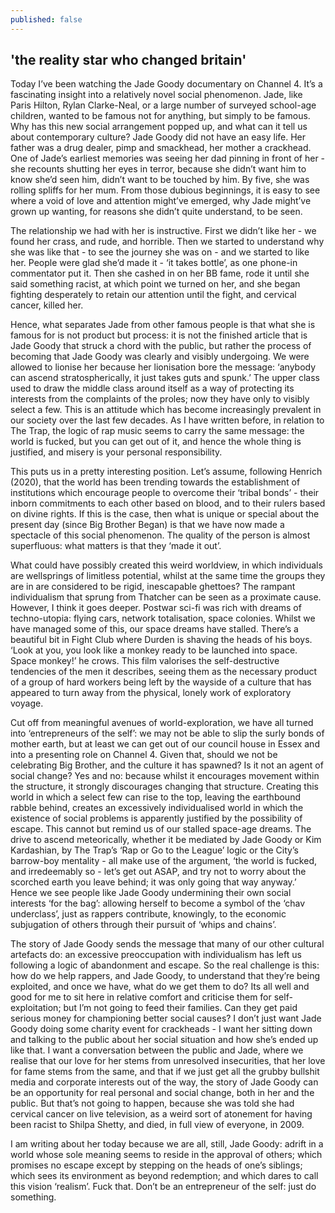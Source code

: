 ```yaml
---
published: false
---
```

## 'the reality star who changed britain'
Today I’ve been watching the Jade Goody documentary on Channel 4. It’s a fascinating insight into a relatively novel social phenomenon. Jade, like Paris Hilton, Rylan Clarke-Neal, or a large number of surveyed school-age children, wanted to be famous not for anything, but simply to be famous. Why has this new social arrangement popped up, and what can it tell us about contemporary culture?
Jade Goody did not have an easy life. Her father was a drug dealer, pimp and smackhead, her mother a crackhead. One of Jade’s earliest memories was seeing her dad pinning in front of her - she recounts shutting her eyes in terror, because she didn’t want him to know she’d seen him, didn’t want to be touched by him. By five, she was rolling spliffs for her mum. From those dubious beginnings, it is easy to see where a void of love and attention might’ve emerged, why Jade might’ve grown up wanting, for reasons she didn’t quite understand, to be seen.

The relationship we had with her is instructive. First we didn’t like her - we found her crass, and rude, and horrible. Then we started to understand why she was like that - to see the journey she was on - and we started to like her. People were glad she’d made it - ‘it takes bottle’, as one phone-in commentator put it. Then she cashed in on her BB fame, rode it until she said something racist, at which point we turned on her, and she began fighting desperately to retain our attention until the fight, and cervical cancer, killed her.

Hence, what separates Jade from other famous people is that what she is famous for is not product but process: it is not the finished article that is Jade Goody that struck a chord with the public, but rather the process of becoming that Jade Goody was clearly and visibly undergoing. We were allowed to lionise her because her lionisation bore the message: ‘anybody can ascend stratospherically, it just takes guts and spunk.’ The upper class used to draw the middle class around itself as a way of protecting its interests from the complaints of the proles; now they have only to visibly select a few. This is an attitude which has become increasingly prevalent in our society over the last few decades. As I have written before, in relation to The Trap, the logic of rap music seems to carry the same message: the world is fucked, but you can get out of it, and hence the whole thing is justified, and misery is your personal responsibility.

This puts us in a pretty interesting position. Let’s assume, following Henrich (2020), that the world has been trending towards the establishment of institutions which encourage people to overcome their ‘tribal bonds’ - their inborn commitments to each other based on blood, and to their rulers based on divine rights. If this is the case, then what is unique or special about the present day (since Big Brother Began) is that we have now made a spectacle of this social phenomenon. The quality of the person is almost superfluous: what matters is that they ‘made it out’.

What could have possibly created this weird worldview, in which individuals are wellsprings of limitless potential, whilst at the same time the groups they are in are considered to be rigid, inescapable ghettoes? The rampant individualism that sprung from Thatcher can be seen as a proximate cause. However, I think it goes deeper.  Postwar sci-fi was rich with dreams of techno-utopia: flying cars, network totalisation, space colonies. Whilst we have managed some of this, our space dreams have stalled. There’s a beautiful bit in Fight Club where Durden is shaving the heads of his boys. ‘Look at you, you look like a monkey ready to be launched into space. Space monkey!’ he crows. This film valorises the self-destructive tendencies of the men it describes, seeing them as the necessary product of a group of hard workers being left by the wayside of a culture that has appeared to turn away from the physical, lonely work of exploratory voyage.

Cut off from meaningful avenues of world-exploration, we have all turned into ‘entrepreneurs of the self’: we may not be able to slip the surly bonds of mother earth, but at least we can get out of our council house in Essex and into a presenting role on Channel 4. Given that, should we not be celebrating Big Brother, and the culture it has spawned? Is it not an agent of social change? Yes and no: because whilst it encourages movement within the structure, it strongly discourages changing that structure. Creating this world in which a select few can rise to the top, leaving the earthbound rabble behind, creates an excessively individualised world in which the existence of social problems is apparently justified by the possibility of escape. This cannot but remind us of our stalled space-age dreams. The drive to ascend meteorically, whether it be mediated by Jade Goody or Kim Kardashian, by The Trap’s ‘Rap or Go to the League’ logic or  the City’s barrow-boy mentality - all make use of the argument, ‘the world is fucked, and irredeemably so - let’s get out ASAP, and try not to worry about the scorched earth you leave behind; it was only going that way anyway.’ Hence we see people like Jade Goody undermining their own social interests ‘for the bag’: allowing herself to become a symbol of the ‘chav underclass’, just as rappers contribute, knowingly, to the economic subjugation of others through their pursuit of ‘whips and chains’.

The story of Jade Goody sends the message that many of our other cultural artefacts do: an excessive preoccupation with individualism has left us following a logic of abandonment and escape. So the real challenge is this: how do we help rappers, and Jade Goody, to understand that they’re being exploited, and once we have, what do we get them to do? Its all well and good for me to sit here in relative comfort and criticise them for self-exploitation; but I’m not going to feed their families. Can they get paid serious money for championing better social causes? I don’t just want Jade Goody doing some charity event for crackheads - I want her sitting down and talking to the public about her social situation and how she’s ended up like that. I want a conversation between the public and Jade, where we realise that our love for her stems from unresolved insecurities, that her love for fame stems from the same, and that if we just get all the grubby bullshit media and corporate interests out of the way, the story of Jade Goody can be an opportunity for real personal and social change, both in her and the public. But that’s not going to happen, because she was told she had cervical cancer on live television, as a weird sort of atonement for having been racist to Shilpa Shetty, and died, in full view of everyone, in 2009. 

I am writing about her today because we are all, still, Jade Goody: adrift in a world whose sole meaning seems to reside in the approval of others; which promises no escape except by stepping on the heads of one’s siblings; which sees its environment as beyond redemption; and which dares to call this vision ‘realism’. Fuck that. Don’t be an entrepreneur of the self: just do something.
